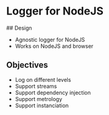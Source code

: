 # Logger for NodeJS

## Design

- Agnostic logger for NodeJS
- Works on NodeJS and browser

## Objectives



- Log on different levels
- Support streams
- Support dependency injection
- Support metrology
- Support instanciation
